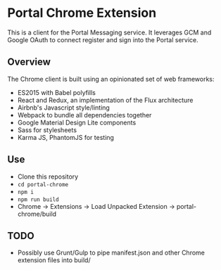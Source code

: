 Portal Chrome Extension
==

This is a client for the Portal Messaging service. It leverages GCM and Google OAuth to connect
register and sign into the Portal service.

## Overview

The Chrome client is built using an opinionated set of web frameworks:

- ES2015 with Babel polyfills
- React and Redux, an implementation of the Flux architecture
- Airbnb's Javascript style/linting
- Webpack to bundle all dependencies together
- Google Material Design Lite components
- Sass for stylesheets
- Karma JS, PhantomJS for testing

## Use

- Clone this repository
- `cd portal-chrome`
- `npm i`
- `npm run build`
- Chrome -> Extensions -> Load Unpacked Extension -> portal-chrome/build

## TODO

- Possibly use Grunt/Gulp to pipe manifest.json and other Chrome extension files into build/
